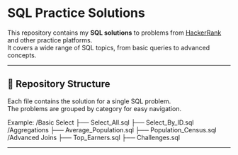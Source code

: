 # SQL Practice Solutions

This repository contains my **SQL solutions** to problems from [HackerRank](https://www.hackerrank.com/profile/21nn1a05i0_sadaf) and other practice platforms.  
It covers a wide range of SQL topics, from basic queries to advanced concepts.

---

## 📂 Repository Structure

Each file contains the solution for a single SQL problem.  
The problems are grouped by category for easy navigation.

Example:
/Basic Select
├── Select_All.sql
├── Select_By_ID.sql
/Aggregations
├── Average_Population.sql
├── Population_Census.sql
/Advanced Joins
├── Top_Earners.sql
├── Challenges.sql


---
